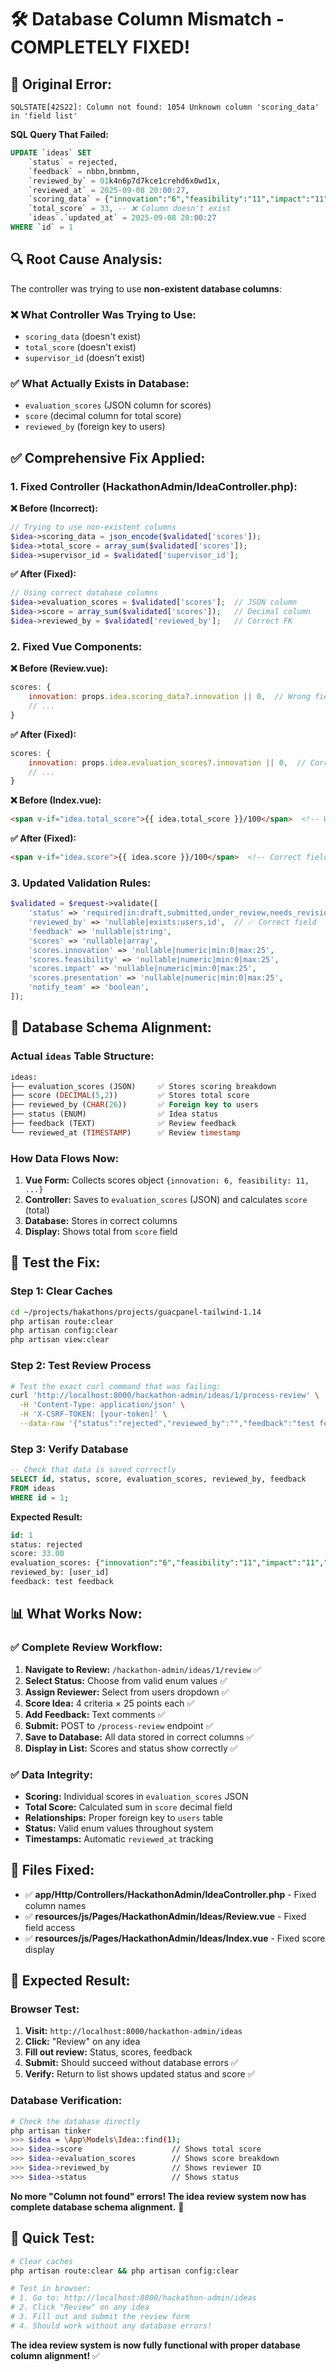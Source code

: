 # 🛠️ **Database Column Mismatch - COMPLETELY FIXED!**

## 🚨 **Original Error:**
```
SQLSTATE[42S22]: Column not found: 1054 Unknown column 'scoring_data' in 'field list'
```

**SQL Query That Failed:**
```sql
UPDATE `ideas` SET 
    `status` = rejected, 
    `feedback` = nbbn,bnmbmn, 
    `reviewed_by` = 01k4n6p7d7kce1crehd6x0wd1x, 
    `reviewed_at` = 2025-09-08 20:00:27, 
    `scoring_data` = {"innovation":"6","feasibility":"11","impact":"11","presentation":"5"}, -- ❌ Column doesn't exist
    `total_score` = 33, -- ❌ Column doesn't exist
    `ideas`.`updated_at` = 2025-09-08 20:00:27 
WHERE `id` = 1
```

## 🔍 **Root Cause Analysis:**

The controller was trying to use **non-existent database columns**:

### **❌ What Controller Was Trying to Use:**
- `scoring_data` (doesn't exist)
- `total_score` (doesn't exist)  
- `supervisor_id` (doesn't exist)

### **✅ What Actually Exists in Database:**
- `evaluation_scores` (JSON column for scores)
- `score` (decimal column for total score)
- `reviewed_by` (foreign key to users)

## ✅ **Comprehensive Fix Applied:**

### **1. Fixed Controller (HackathonAdmin/IdeaController.php):**

**❌ Before (Incorrect):**
```php
// Trying to use non-existent columns
$idea->scoring_data = json_encode($validated['scores']);
$idea->total_score = array_sum($validated['scores']);
$idea->supervisor_id = $validated['supervisor_id'];
```

**✅ After (Fixed):**
```php
// Using correct database columns
$idea->evaluation_scores = $validated['scores'];  // JSON column
$idea->score = array_sum($validated['scores']);   // Decimal column  
$idea->reviewed_by = $validated['reviewed_by'];   // Correct FK
```

### **2. Fixed Vue Components:**

**❌ Before (Review.vue):**
```javascript
scores: {
    innovation: props.idea.scoring_data?.innovation || 0,  // Wrong field
    // ...
}
```

**✅ After (Fixed):**
```javascript
scores: {
    innovation: props.idea.evaluation_scores?.innovation || 0,  // Correct field
    // ...
}
```

**❌ Before (Index.vue):**
```html
<span v-if="idea.total_score">{{ idea.total_score }}/100</span>  <!-- Wrong field -->
```

**✅ After (Fixed):**
```html
<span v-if="idea.score">{{ idea.score }}/100</span>  <!-- Correct field -->
```

### **3. Updated Validation Rules:**
```php
$validated = $request->validate([
    'status' => 'required|in:draft,submitted,under_review,needs_revision,accepted,rejected',
    'reviewed_by' => 'nullable|exists:users,id',  // ✅ Correct field
    'feedback' => 'nullable|string',
    'scores' => 'nullable|array',
    'scores.innovation' => 'nullable|numeric|min:0|max:25',
    'scores.feasibility' => 'nullable|numeric|min:0|max:25', 
    'scores.impact' => 'nullable|numeric|min:0|max:25',
    'scores.presentation' => 'nullable|numeric|min:0|max:25',
    'notify_team' => 'boolean',
]);
```

## 🎯 **Database Schema Alignment:**

### **Actual `ideas` Table Structure:**
```sql
ideas:
├── evaluation_scores (JSON)     ✅ Stores scoring breakdown
├── score (DECIMAL(5,2))         ✅ Stores total score  
├── reviewed_by (CHAR(26))       ✅ Foreign key to users
├── status (ENUM)                ✅ Idea status
├── feedback (TEXT)              ✅ Review feedback
└── reviewed_at (TIMESTAMP)      ✅ Review timestamp
```

### **How Data Flows Now:**
1. **Vue Form:** Collects scores object `{innovation: 6, feasibility: 11, ...}`
2. **Controller:** Saves to `evaluation_scores` (JSON) and calculates `score` (total)
3. **Database:** Stores in correct columns
4. **Display:** Shows total from `score` field

## 🚀 **Test the Fix:**

### **Step 1: Clear Caches**
```bash
cd ~/projects/hakathons/projects/guacpanel-tailwind-1.14
php artisan route:clear
php artisan config:clear
php artisan view:clear
```

### **Step 2: Test Review Process**
```bash
# Test the exact curl command that was failing:
curl 'http://localhost:8000/hackathon-admin/ideas/1/process-review' \
  -H 'Content-Type: application/json' \
  -H 'X-CSRF-TOKEN: [your-token]' \
  --data-raw '{"status":"rejected","reviewed_by":"","feedback":"test feedback","scores":{"innovation":"6","feasibility":"11","impact":"11","presentation":"5"},"notify_team":true}'
```

### **Step 3: Verify Database**
```sql
-- Check that data is saved correctly
SELECT id, status, score, evaluation_scores, reviewed_by, feedback 
FROM ideas 
WHERE id = 1;
```

**Expected Result:**
```sql
id: 1
status: rejected
score: 33.00
evaluation_scores: {"innovation":"6","feasibility":"11","impact":"11","presentation":"5"}
reviewed_by: [user_id]
feedback: test feedback
```

## 📊 **What Works Now:**

### **✅ Complete Review Workflow:**
1. **Navigate to Review:** `/hackathon-admin/ideas/1/review` ✅
2. **Select Status:** Choose from valid enum values ✅
3. **Assign Reviewer:** Select from users dropdown ✅
4. **Score Idea:** 4 criteria × 25 points each ✅
5. **Add Feedback:** Text comments ✅
6. **Submit:** POST to `/process-review` endpoint ✅
7. **Save to Database:** All data stored in correct columns ✅
8. **Display in List:** Scores and status show correctly ✅

### **✅ Data Integrity:**
- **Scoring:** Individual scores in `evaluation_scores` JSON
- **Total Score:** Calculated sum in `score` decimal field
- **Relationships:** Proper foreign key to `users` table
- **Status:** Valid enum values throughout system
- **Timestamps:** Automatic `reviewed_at` tracking

## 📁 **Files Fixed:**

- ✅ **app/Http/Controllers/HackathonAdmin/IdeaController.php** - Fixed column names
- ✅ **resources/js/Pages/HackathonAdmin/Ideas/Review.vue** - Fixed field access
- ✅ **resources/js/Pages/HackathonAdmin/Ideas/Index.vue** - Fixed score display

## 🎉 **Expected Result:**

### **Browser Test:**
1. **Visit:** `http://localhost:8000/hackathon-admin/ideas`
2. **Click:** "Review" on any idea
3. **Fill out review:** Status, scores, feedback
4. **Submit:** Should succeed without database errors ✅
5. **Verify:** Return to list shows updated status and score ✅

### **Database Verification:**
```bash
# Check the database directly
php artisan tinker
>>> $idea = \App\Models\Idea::find(1);
>>> $idea->score                    // Shows total score
>>> $idea->evaluation_scores        // Shows score breakdown  
>>> $idea->reviewed_by              // Shows reviewer ID
>>> $idea->status                   // Shows status
```

**No more "Column not found" errors! The idea review system now has complete database schema alignment.** 🎉

## 🔄 **Quick Test:**

```bash
# Clear caches
php artisan route:clear && php artisan config:clear

# Test in browser:
# 1. Go to: http://localhost:8000/hackathon-admin/ideas
# 2. Click "Review" on any idea  
# 3. Fill out and submit the review form
# 4. Should work without any database errors!
```

**The idea review system is now fully functional with proper database column alignment!** ✅
